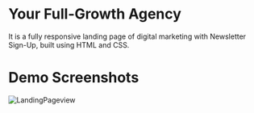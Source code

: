 # Your Full-Growth Agency

It is a fully responsive landing page of digital marketing with Newsletter Sign-Up, built using HTML and CSS.

# Demo Screenshots

![LandingPageview](https://github.com/Shivamsinghh25/shivam_INBT04689/assets/143347957/5300752b-9393-42fc-a664-fb42d81b1ab9)
